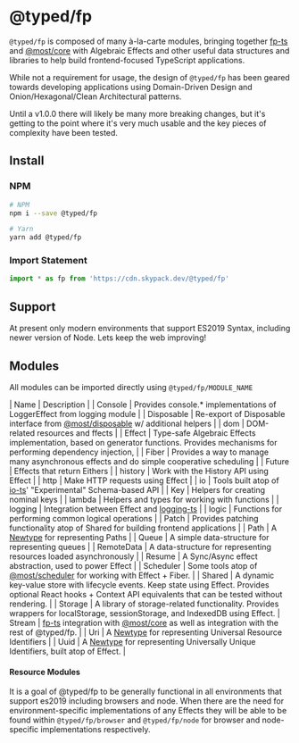 # @typed/fp

`@typed/fp` is composed of many à-la-carte modules, bringing together [fp-ts](https://gcanti.github.io/fp-ts/) and [@most/core](https://mostcore.readthedocs.io/en/latest/)
with Algebraic Effects and other useful data structures and libraries to help build frontend-focused TypeScript applications.

While not a requirement for usage, the design of `@typed/fp` has been geared towards developing applications using Domain-Driven Design and Onion/Hexagonal/Clean Architectural patterns.

Until a v1.0.0 there will likely be many more breaking changes, but it's getting to the point where it's very much usable and the key pieces of complexity have been tested. 

## Install

### NPM

```sh
# NPM
npm i --save @typed/fp

# Yarn
yarn add @typed/fp
```

### Import Statement 

```js
import * as fp from 'https://cdn.skypack.dev/@typed/fp'
```

## Support

At present only modern environments that support ES2019 Syntax, including newer version of Node. Lets keep the web improving! 

## Modules

All modules can be imported directly using `@typed/fp/MODULE_NAME`

| Name    | Description |
| Console | Provides console.* implementations of LoggerEffect from logging module | 
| Disposable | Re-export of Disposable interface from [@most/disposable](https://mostcore.readthedocs.io/en/latest/api.html#most-disposable) w/ additional helpers | 
| dom | DOM-related resources and ffects | 
| Effect | Type-safe Algebraic Effects implementation, based on generator functions. Provides mechanisms for performing dependency injection, | 
| Fiber | Provides a way to manage many asynchronous effects and do simple cooperative scheduling | 
| Future | Effects that return Eithers | 
| history | Work with the History API using Effect | 
| http | Make HTTP requests using Effect | 
| io | Tools built atop of [io-ts](https://github.com/gcanti/io-ts)' "Experimental" Schema-based API | 
| Key | Helpers for creating nominal keys | 
| lambda | Helpers and types for working with functions | 
| logging | Integration between Effect and [logging-ts](https://github.com/gcanti/logging-ts) | 
| logic | Functions for performing common logical operations | 
| Patch | Provides patching functionality atop of Shared for building frontend applications | 
| Path | A [Newtype](https://github.com/gcanti/newtype-ts) for representing Paths | 
| Queue | A simple data-structure for representing queues | 
| RemoteData | A data-structure for representing resources loaded asynchronously | 
| Resume | A Sync/Async effect abstraction, used to power Effect | 
| Scheduler | Some tools atop of [@most/scheduler](https://mostcore.readthedocs.io/en/latest/api.html#most-scheduler) for working with Effect + Fiber. | 
| Shared | A dynamic key-value store with lifecycle events. Keep state using Effect. Provides optional React hooks + Context API equivalents that can be tested without rendering. | 
| Storage | A library of storage-related functionality. Provides wrappers for localStorage, sessionStorage, and IndexedDB using Effect.
| Stream | [fp-ts](https://gcanti.github.io/fp-ts/) integration with [@most/core](https://mostcore.readthedocs.io/en/latest/) as well as integration with the rest of @typed/fp. | 
| Uri | A [Newtype](https://github.com/gcanti/newtype-ts) for representing Universal Resource Identifiers  | 
| Uuid | A [Newtype](https://github.com/gcanti/newtype-ts) for representing Universally Unique Identifiers, built atop of Effect. | 

#### Resource Modules

It is a goal of @typed/fp to be generally functional in all environments that support es2019 including 
browsers and node. When there are the need for environment-specific implementations of any Effects they will be able to be found within `@typed/fp/browser` and `@typed/fp/node` for browser and node-specific implementations respectively. 
